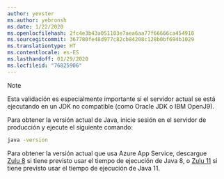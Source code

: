 ```yaml
---
author: yevster
ms.author: yebronsh
ms.date: 1/22/2020
ms.openlocfilehash: 2fc4e3b43a051103e7aea6aa77f66666ca454910
ms.sourcegitcommit: 367780fe48d977c82cb84208c128b0bf694b1029
ms.translationtype: HT
ms.contentlocale: es-ES
ms.lasthandoff: 01/29/2020
ms.locfileid: "76825906"
---
```

<!-- Included in "### Switch to a supported platform" sections that have different (required) intro paragraphs. For example:

### Switch to a supported platform

App Service offers specific versions of Java SE. To ensure compatibility, migrate your application to one of the supported versions of in its current environment before you proceed with any of the remaining steps. Be sure to fully test the resulting configuration. Use the latest stable release of your Linux distribution in such tests.

-->

> [!NOTE]
> Esta validación es especialmente importante si el servidor actual se está ejecutando en un JDK no compatible (como Oracle JDK o IBM OpenJ9).

Para obtener la versión actual de Java, inicie sesión en el servidor de producción y ejecute el siguiente comando:

```bash
java -version
```

Para obtener la versión actual que usa Azure App Service, descargue [Zulu 8](https://www.azul.com/downloads/azure-only/zulu/?&version=java-8-lts&architecture=x86-64-bit&package=jdk) si tiene previsto usar el tiempo de ejecución de Java 8, o [Zulu 11](https://www.azul.com/downloads/azure-only/zulu/?&version=java-11-lts&architecture=x86-64-bit&package=jdk) si tiene previsto usar el tiempo de ejecución de Java 11.

